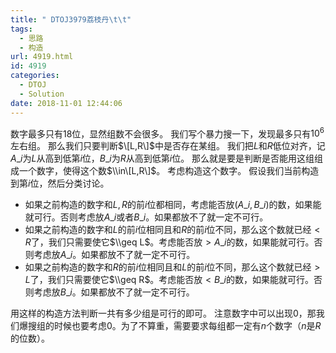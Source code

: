 ```yaml
---
title: " DTOJ3979荔枝丹\t\t"
tags:
  - 思路
  - 构造
url: 4919.html
id: 4919
categories:
  - DTOJ
  - Solution
date: 2018-11-01 12:44:06
---
```


数字最多只有$18$位，显然组数不会很多。 我们写个暴力搜一下，发现最多只有$10^6$左右组。 那么我们只要判断$\[L,R\]$中是否存在某组。 我们把$L$和$R$低位对齐，记$A\_i$为$L$从高到低第$i$位，$B\_i$为$R$从高到低第$i$位。 那么就是要是判断是否能用这组组成一个数字，使得这个数$\\in\[L,R\]$。 考虑构造这个数字。 假设我们当前构造到第$i$位，然后分类讨论。

*   如果之前构造的数字和$L,R$的前$i$位都相同，考虑能否放$(A\_i,B\_i)$的数，如果能就可行。否则考虑放$A\_i$或者$B\_i$。如果都放不了就一定不可行。
*   如果之前构造的数字和$L$的前$i$位相同且和$R$的前$i$位不同，那么这个数就已经$<R$了，我们只需要使它$\\geq L$。考虑能否放$>A\_i$的数，如果能就可行。否则考虑放$A\_i$。如果都放不了就一定不可行。
*   如果之前构造的数字和$R$的前$i$位相同且和$L$的前$i$位不同，那么这个数就已经$>L$了，我们只需要使它$\\geq R$。考虑能否放$<B\_i$的数，如果能就可行。否则考虑放$B\_i$。如果都放不了就一定不可行。

用这样的构造方法判断一共有多少组是可行的即可。 注意数字中可以出现$0$，那我们爆搜组的时候也要考虑$0$。为了不算重，需要要求每组都一定有$n$个数字（$n$是$R$的位数）。